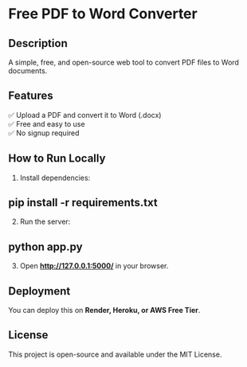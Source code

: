# Free PDF to Word Converter

## Description
A simple, free, and open-source web tool to convert PDF files to Word documents.

## Features
✅ Upload a PDF and convert it to Word (.docx)  
✅ Free and easy to use  
✅ No signup required  

## How to Run Locally
1. Install dependencies:

## pip install -r requirements.txt
2. Run the server:

## python app.py
3. Open **http://127.0.0.1:5000/** in your browser.

## Deployment
You can deploy this on **Render, Heroku, or AWS Free Tier**.

## License
This project is open-source and available under the MIT License.
